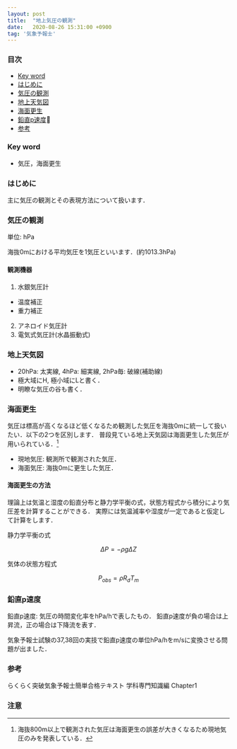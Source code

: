 ```yaml
---
layout: post
title:  "地上気圧の観測"
date:   2020-08-26 15:31:00 +0900
tag: '気象予報士'
---
```


### 目次
- [Key word](#key-word)
- [はじめに](#はじめに)
- [気圧の観測](#気圧の観測)
- [地上天気図](#地上天気図)
- [海面更生](#海面更生)
- [鉛直p速度](#鉛直p速度)
- [参考](#参考)

### Key word
- 気圧，海面更生

### はじめに
主に気圧の観測とその表現方法について扱います．

### 気圧の観測
単位: hPa

海抜0mにおける平均気圧を1気圧といいます．(約1013.3hPa)

#### 観測機器
1. 水銀気圧計
  - 温度補正
  - 重力補正
2. アネロイド気圧計
3. 電気式気圧計(水晶振動式)

### 地上天気図
- 20hPa: 太実線, 4hPa: 細実線, 2hPa毎: 破線(補助線)
- 極大域にH, 極小域にLと書く．
- 明瞭な気圧の谷も書く．

### 海面更生
気圧は標高が高くなるほど低くなるため観測した気圧を海抜0mに統一して扱いたい．以下の2つを区別します．
普段見ている地上天気図は海面更生した気圧が用いられている．[^sealevel]
- 現地気圧: 観測所で観測された気圧．
- 海面気圧: 海抜0mに更生した気圧．

#### 海面更生の方法
理論上は気温と湿度の鉛直分布と静力学平衡の式，状態方程式から積分により気圧差を計算することができる．
実際には気温減率や湿度が一定であると仮定して計算をします．

静力学平衡の式

$$
  \Delta P = - \rho g \Delta Z
$$

気体の状態方程式

$$
  P_{obs} = \rho R_d T_m
$$

### 鉛直p速度
鉛直p速度: 気圧の時間変化率をhPa/hで表したもの．
鉛直p速度が負の場合は上昇流，正の場合は下降流を表す．

気象予報士試験の37,38回の実技で鉛直p速度の単位hPa/hをm/sに変換させる問題が出ました．

### 参考
らくらく突破気象予報士簡単合格テキスト 学科専門知識編 Chapter1


### 注意
[^sealevel]: 海抜800m以上で観測された気圧は海面更生の誤差が大きくなるため現地気圧のみを発表している．